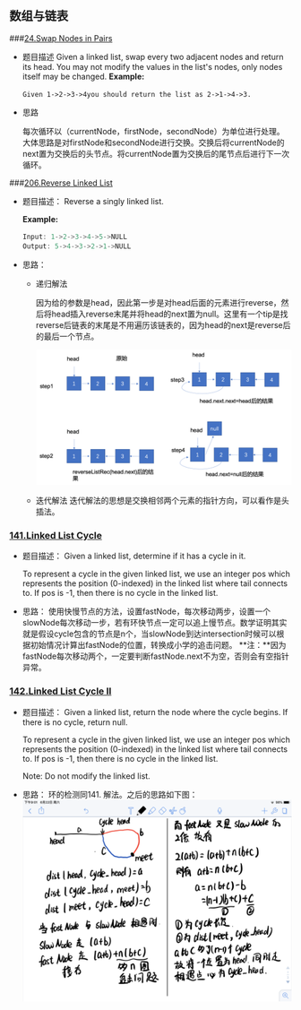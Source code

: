 ## 数组与链表
###[24.Swap Nodes in Pairs](https://leetcode.com/problems/swap-nodes-in-pairs/description/)

- 题目描述
  Given a linked list, swap every two adjacent nodes and return its head.
  You may not modify the values in the list's nodes, only nodes itself may be changed.
  **Example:**  

  ```Given 1->2->3->4you should return the list as 2->1->4->3.```

- 思路

  每次循环以（currentNode，firstNode，secondNode）为单位进行处理。大体思路是对firstNode和secondNode进行交换。交换后将currentNode的next置为交换后的头节点。将currentNode置为交换后的尾节点后进行下一次循环。

  

###[206.Reverse Linked List](https://leetcode.com/problems/reverse-linked-list/description/)

- 题目描述：
  Reverse a singly linked list.

  **Example:**

  ```java
  Input: 1->2->3->4->5->NULL
  Output: 5->4->3->2->1->NULL
  ```

- 思路：
  - 递归解法

    因为给的参数是head，因此第一步是对head后面的元素进行reverse，然后将head插入reverse末尾并将head的next置为null。这里有一个tip是找reverse后链表的末尾是不用遍历该链表的，因为head的next是reverse后的最后一个节点。

    ![](./pics/revese_rec.png)

  - 迭代解法
    迭代解法的思想是交换相邻两个元素的指针方向，可以看作是头插法。

### [141.Linked List Cycle](https://leetcode.com/problems/linked-list-cycle/description/)
- 题目描述：
  Given a linked list, determine if it has a cycle in it.

  To represent a cycle in the given linked list, we use an integer pos which represents the position (0-indexed) in the linked list where tail connects to. If pos is -1, then there is no cycle in the linked list.
- 思路：
  使用快慢节点的方法，设置fastNode，每次移动两步，设置一个slowNode每次移动一步，若有环快节点一定可以追上慢节点。数学证明其实就是假设cycle包含的节点是n个，当slowNode到达intersection时候可以根据初始情况计算出fastNode的位置，转换成小学的追击问题。
  **注：**因为fastNode每次移动两个，一定要判断fastNode.next不为空，否则会有空指针异常。
### [142.Linked List Cycle II]()
- 题目描述：
  Given a linked list, return the node where the cycle begins. If there is no cycle, return null.

  To represent a cycle in the given linked list, we use an integer pos which represents the position (0-indexed) in the linked list where tail connects to. If pos is -1, then there is no cycle in the linked list.

  Note: Do not modify the linked list.
- 思路：
  环的检测同141. 解法。之后的思路如下图：
  ![cycle_detect](./pics/cycle_detect.png)